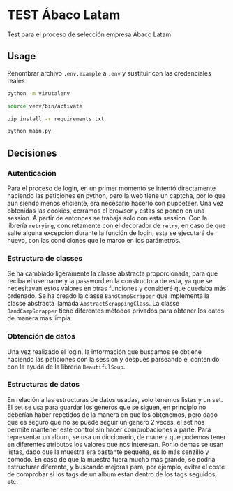 # TEST Ábaco Latam

Test para el proceso de selección empresa Ábaco Latam

## Usage

Renombrar archivo `.env.example` a `.env` y sustituir con las credenciales reales
```bash
python -m virutalenv
```
```bash
source venv/bin/activate
```
```bash
pip install -r requirements.txt
```
```bash
python main.py
```

## Decisiones

### Autenticación
Para el proceso de login, en un primer momento se intentó directamente haciendo las peticiones en python, pero la web tiene un captcha, por lo que aún siendo menos eficiente, era necesario hacerlo con puppeteer. Una vez obtenidas las cookies, cerramos el browser y estas se ponen en una session. A partir de entonces se trabaja solo con esta session.
Con la librería `retrying`, concretamente con el decorador de `retry`, en caso de que salte alguna excepción durante la función de login, esta se ejecutará de nuevo, con las condiciones que le marco en los parámetros.

### Estructura de classes
Se ha cambiado ligeramente la classe abstracta proporcionada, para que reciba el username y la password en la constructora de esta, ya que se necesitavan estos valores en otras funciones y consideré que quedaba más ordenado.
Se ha creado la classe `BandCampScrapper` que implementa la classe abstracta llamada `AbstractScrappingClass`. La classe `BandCampScrapper` tiene diferentes métodos privados para obtener los datos de manera mas limpia.

### Obtención de datos
Una vez realizado el login, la información que buscamos se obtiene haciendo las peticiones con la session y después parseando el contenido con la ayuda de la libreria `BeautifulSoup`.

### Estructuras de datos
En relación a las estructuras de datos usadas, solo tenemos listas y un set. El set se usa para guardar los géneros que se siguen, en principio no deberían haber repetidos de la manera en que los obtenemos, pero dado que es seguro que no se puede seguir un genero 2 veces, el set nos permite mantener este control sin hacer comprobaciones a parte.
Para representar un album, se usa un diccionario, de manera que podemos tener en diferentes atributos los valores que nos interesan.
Por lo demas se usan listas, dado que la muestra era bastante pequeña, es lo más senzillo y cómodo. En caso de que la muestra fuera mucho más grande, se podria estructurar diferente, y buscando mejoras para, por ejemplo, evitar el coste de comprobar si los tags de un album estan dentro de los tags seguidos, etc.

